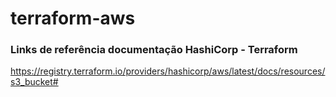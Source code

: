 # terraform-aws

### Links de referência documentação HashiCorp - Terraform
https://registry.terraform.io/providers/hashicorp/aws/latest/docs/resources/s3_bucket#
